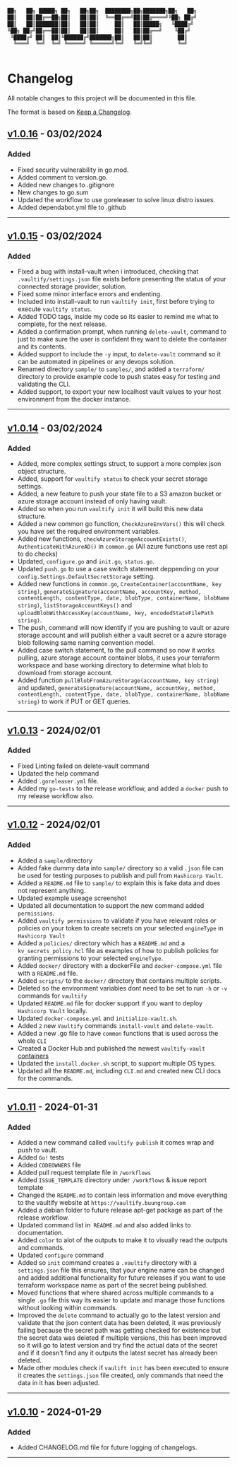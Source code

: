 <!-- // ########################################################################################
// # ██████╗ ██╗   ██╗██╗   ██╗███╗   ██╗     ██████╗ ██████╗  ██████╗ ██╗   ██╗██████╗   #
// # ██╔══██╗██║   ██║██║   ██║████╗  ██║    ██╔════╝ ██╔══██╗██╔═══██╗██║   ██║██╔══██╗  #
// # ██████╔╝██║   ██║██║   ██║██╔██╗ ██║    ██║  ███╗██████╔╝██║   ██║██║   ██║██████╔╝  #
// # ██╔══██╗██║   ██║██║   ██║██║╚██╗██║    ██║   ██║██╔══██╗██║   ██║██║   ██║██╔═══╝   #
// # ██████╔╝╚██████╔╝╚██████╔╝██║ ╚████║    ╚██████╔╝██║  ██║╚██████╔╝╚██████╔╝██║       #
// # ╚═════╝  ╚═════╝  ╚═════╝ ╚═╝  ╚═══╝     ╚═════╝ ╚═╝  ╚═╝ ╚═════╝  ╚═════╝ ╚═╝       #
// # Author: Sacha Roussakis-Notter														                            #
// # Project: Vaultify																	                                  #
// # Description: Easily push, pull and encrypt tofu and terraform statefiles from Vault. #
// ######################################################################################## -->

```bash
██╗   ██╗ █████╗ ██╗   ██╗██╗  ████████╗██╗███████╗██╗   ██╗
██║   ██║██╔══██╗██║   ██║██║  ╚══██╔══╝██║██╔════╝╚██╗ ██╔╝
██║   ██║███████║██║   ██║██║     ██║   ██║█████╗   ╚████╔╝ 
╚██╗ ██╔╝██╔══██║██║   ██║██║     ██║   ██║██╔══╝    ╚██╔╝  
 ╚████╔╝ ██║  ██║╚██████╔╝███████╗██║   ██║██║        ██║   
  ╚═══╝  ╚═╝  ╚═╝ ╚═════╝ ╚══════╝╚═╝   ╚═╝╚═╝        ╚═╝   
                                                            
```

# Changelog

All notable changes to this project will be documented in this file.

The format is based on [Keep a Changelog](https://keepachangelog.com/en/1.0.0/).

## [v1.0.16]([diff][1.0.15]) - 03/02/2024

### Added

- Fixed security vulnerability in go.mod.
- Added comment to version.go.
- Added new changes to .gitignore
- New changes to go.sum
- Updated the workflow to use goreleaser to solve linux distro issues.
- Added dependabot.yml file to .github

---

## [v1.0.15]([diff][1.0.14]) - 03/02/2024

### Added

- Fixed a bug with install-vault when i introduced, checking that `.vaultify/settings.json` file exists before presenting the status of your connected storage provider, solution.
- Fixed some minor interface errors and endenting.
- Included into install-vault to run `vaultify init`, first before trying to execute `vaultify status`.
- Added TODO tags, inside my code so its easier to remind me what to complete, for the next release.
- Added a confirmation prompt, when running `delete-vault`, command to just to make sure the user is confident they want to delete the container and its contents. 
- Added support to include the `-y` input, to `delete-vault` command so it can be automated in pipelines or any devops solution.
- Renamed directory `sample/` to `samples/`, and added a `terraform/` directory to provide example code to push states easy for testing and validating the CLI.
- Added support, to export your new localhost vault values to your host environment from the docker instance.

---

## [v1.0.14]([diff][1.0.13]) - 03/02/2024

### Added

- Added, more complex settings struct, to support a more complex json object structure.
- Added, support for `vaultify status` to check your secret storage settings.
- Added, a new feature to push your state file to a S3 amazon bucket or azure storage account instead of only having vault.
- Added so when you run `vaultify init` it will build this new data structure.
- Added a new common go function, `CheckAzureEnvVars()` this will check you have set the required environment variables.
- Added new functions, `checkAzureStorageAccountExists()`, `AuthenticateWithAzureAD()` in `common.go` (All azure functions use rest api to do checks)
- Updated, `configure.go` and `init.go`, `status.go`.
- Updated `push.go` to use a case switch statement deppending on your `config.Settings.DefaultSecretStorage` setting.
- Added new functions in `common.go`, `CreateContainer(accountName, key string)`, `generateSignature(accountName, accountKey, method, contentLength, contentType, date, blobType, containerName, blobName string)`, `listStorageAccountKeys()` and `uploadBlobWithAccessKey(accountName, key, encodedStateFilePath string)`.
- The push, command will now identify if you are pushing to vault or azure storage account and will publish either a vault secret or a azure storage blob following same naming convention model.
- Added case switch statement, to the pull command so now it works pulling, azure storage account container blobs, it uses your terraform workspace and base working directory to determine what blob to download from storage account.
- Added function `pullBlobFromAzureStorage(accountName, key string)` and updated, `generateSignature(accountName, accountKey, method, contentLength, contentType, date, blobType, containerName, blobName string)` to work if PUT or GET queries.

---

## [v1.0.13]([diff][1.0.12]) - 2024/02/01

### Added

- Fixed Linting failed on delete-vault command
- Updated the help command
- Added `.goreleaser.yml` file.
- Added my `go-tests` to the release workflow, and added a `docker` push to my release workflow also.

---

## [v1.0.12]([diff][1.0.11]) - 2024/02/01

### Added

- Added a `sample/`directory
- Added fake dummy data into `sample/` directory so a valid `.json` file can be used for testing purposes to publish and pull from `Hashicorp Vault`.
- Added a `README.md` file to `sample/` to explain this is fake data and does not represent anything.
- Updated example useage screenshot
- Updated all documentation to support the new command added `permissions`.
- Added `vaultify permissions` to validate if you have relevant roles or policies on your token to create secrets on your selected `engineType` in `Hashicorp Vault`
- Added a `policies/` directory which has a `README.md` and a `kv_secrets_policy.hcl` file as examples of how to publish policies for granting permissions to your selected `engineType`.
- Added `docker/` directory with a dockerFile and `docker-compose.yml` file with a `README.md` file.
- Added `scripts/` to the `docker/` directory that contains multiple scripts.
- Deleted so the environment variables dont need to be set to run `-h` or `-v` commands for `vaultify`
- Updated `README.md` file for docker support if you want to deploy `Hashicorp Vault` locally.
- Updated `docker-compose.yml` and `initialize-vault.sh`.
- Added `2` new `Vaultify` commands `install-vault` and `delete-vault`.
- Added a new .go file to have `common` functions that is used across the whole `CLI`
- Created a Docker Hub and published the newest `vaultify-vault` [containers](https://hub.docker.com/r/buungroup/vault-raft) 
- Updated the `install.docker.sh` script, to support multiple OS types.
- Updated all the `README.md`, including `CLI.md` and created new CLI docs for the commands.

---

## [v1.0.11]([diff][1.0.10]) - 2024-01-31

### Added

- Added a new command called `vaultify publish` it comes wrap and push to vault.
- Added `Go!` tests
- Added `CODEOWNERS` file
- Added pull request template file in `/workflows`
- Added `ISSUE_TEMPLATE` directory under` /workflows` & issue report template
- Changed the `README.md` to contain less information and move everything to the vaultify website at `https://vaultify.buungroup.com`
- Added a debian folder to future release apt-get package as part of the release workflow.
- Updated command list in` README.md` and also added links to documentation.
- Added `color` to alot of the outputs to make it to visually read the outputs and commands.
- Updated `configure` command
- Added so `init` command creates a `.vaultify` directory with a `settings.json` file this ensures, that your engine name can be changed and added additional functionality for future releases if you want to use terraform workspace name as part of the secret being published.
- Moved functions that where shared across multiple commands to a single `.go` file this way its easier to update and manage those functions without looking within commands.
- Improved the `delete` command to actually go to the latest version and validate that the json content data has been deleted, it was previously failing because the secret path was getting checked for existence but the secret data was deleted if multiple versions, this has been improved so it will go to latest version and try find the actual data of the secret and if it doesn't find any it outputs the latest secret has already been deleted.
- Made other modules check if `vaulift init` has been executed to ensure it creates the `settings.json` file created, only commands that need the data in it has been adjusted.

---

## [v1.0.10]([diff][1.0.9]) - 2024-01-29

### Added

- Added CHANGELOG.md file for future logging of changelogs.

---